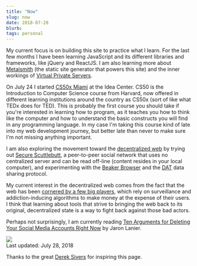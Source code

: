 ```yaml
---
title: "Now"
slug: now
date: 2018-07-28
blurb: 
tags: personal
---
```


My current focus is on building this site to practice what I learn. For the last few months I have been learning JavaScript and its different libraries and frameworks, like jQuery and ReactJS. I am also learning more about [Metalsmith](../metalswitch) (the static site generator that powers this site) and the inner workings of [Virtual Private Servers](..vps).

On July 24 I started [CS50x Miami](http://theideacenter.co/cs50xmiami/) at the Idea Center. CS50 is the Introduction to Computer Science course from Harvard, now offered in different learning institutions around the country as CS50x (sort of like what TEDx does for TED). This is probably the first course you should take if you're interested in learning how to program, as it teaches you how to think like the computer and how to understand the basic constructs you will find in any programming language. In my case I'm taking this course kind of late into my web development journey, but better late than never to make sure I'm not missing anything important.

I am also exploring the movement toward the [decentralized web](https://dci.mit.edu/decentralizedweb) by trying out [Secure Scuttlebutt](https://scuttlebutt.nz), a peer-to-peer social network that uses no centralized server and can be read off-line (content resides in your local computer), and experimenting with the [Beaker Browser](https://beakerbrowser.com) and the [DAT](https://datproject.org) data sharing protocol. 

My current interest in the decentralized web comes from the fact that the web has been [cornered by a few big players](https://www.esquire.com/news-politics/a15895746/bust-big-tech-silicon-valley/?src=nl&mag=esq&list=nl_enl_news&date=020818), which rely on surveillance and addiction-inducing algorithms to make money at the expense of their users. I think that learning about tools that strive to bringing the web back to its original, decentralized state is a way to fight back against those bad actors.

Perhaps not surprisingly, I am currently reading [Ten Arguments for Deleting Your Social Media Accounts Right Now](http://www.jaronlanier.com/tenarguments.html) by Jaron Lanier.

<img src="/img/now.jpg" class="profile medium">

<div >Last updated: July 28, 2018</div>

Thanks to the great [Derek Sivers](http://sivers.org/nowff) for inspiring this page.

